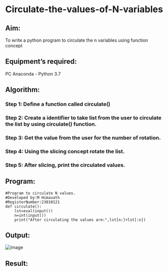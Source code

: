 # Circulate-the-values-of-N-variables
## Aim:
To write a python program to circulate the n variables using function concept
## Equipment’s required:
PC
Anaconda - Python 3.7
## Algorithm: 
### Step 1: Define a function called circulate()
### Step 2: Create a identifier to take list from the user to circulate the list by using circulate() function.
### Step 3: Get the value from the user for the number of rotation.

### Step 4: Using the slicing concept rotate the list.

### Step 5: After slicing, print the circulated values.

## Program:
```
#Program to circulate N values.
#Developed by:M Himavath
#RegisterNumber:23010121
def circulate():
    lst=eval(input())
    n=int(input())
    print("After circulating the values are:",lst[n:]+lst[:n])
```
## Output:
![image](https://github.com/Himavath08/Circulate-the-values-of-N-variables/assets/139110631/de442584-dd89-4e2c-93bf-012dbe45a63e)

## Result:
